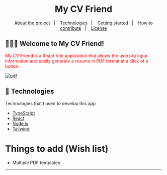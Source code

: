 <h1 align="center">
 My CV Friend
</h1>

<p align="center">
  <a href="#-about-the-project">About the project</a>&nbsp;&nbsp;&nbsp;|&nbsp;&nbsp;&nbsp;
  <a href="#-technologies">Technologies</a>&nbsp;&nbsp;&nbsp;|&nbsp;&nbsp;&nbsp;
  <a href="#-getting-started">Getting started</a>&nbsp;&nbsp;&nbsp;|&nbsp;&nbsp;&nbsp;
  <a href="#-how-to-contribute">How to contribute</a>&nbsp;&nbsp;&nbsp;|&nbsp;&nbsp;&nbsp;
  <a href="#-license">License</a>
</p>

## 👨🏻‍💻 Welcome to My CV Friend!

<p align="left" style="color: red;"> My CV Friend is a React Vite application that allows the users to input information and easily generate a resume in PDF format at a click of a button.</p>

<p align="left">
<a href="https://ibb.co/pd8gtVV"><img src="https://ibb.co/pd8gtVV" alt="pdf" border="0"></a><br />
</p>

## 🚀 Technologies

Technologies that I used to develop this app

- [TypeScript](https://www.typescriptlang.org/)
- [React](https://react.dev/)
- [Node.js](https://nodejs.org/en/)
- [Tailwind](tailwindcss.com)

# Things to add (Wish list)
- Multiple PDF templates
---
